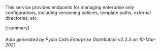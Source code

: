 






This service provides endpoints for managing enterprise only configurations, including versioning policies, template paths, external directories, etc.

[:summary]

###### Auto generated by Pydio Cells Enterprise Distribution v2.2.3 on 10-Mar-2021
